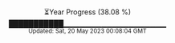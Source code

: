 <p align="center">
⏳Year Progress (38.08 %) <br>
███████████▁▁▁▁▁▁▁▁▁▁▁▁▁▁▁▁▁▁▁ <br>
<sub>Updated: Sat, 20 May 2023 00:08:04 GMT</sub>
</p>

